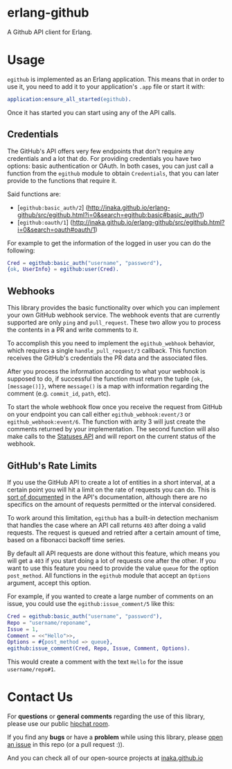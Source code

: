 erlang-github
=============

A Github API client for Erlang.

Usage
=====

`egithub` is implemented as an Erlang application. This means that in order to use it, you
need to add it to your application's `.app` file or start it with:

```erlang
application:ensure_all_started(egithub).
```

Once it has started you can start using any of the API calls.

## Credentials

The GitHub's API offers very few endpoints that don't require any credentials and a lot
that do. For providing credentials you have two options: basic authentication or OAuth.
In both cases, you can just call a function from the `egithub` module to obtain
`Credentials`, that you can later provide to the functions that require it.

Said functions are:

- [`egithub:basic_auth/2`]
  (http://inaka.github.io/erlang-github/src/egithub.html?i=0&search=egithub:basic#basic_auth/1)
- [`egithub:oauth/1`]
  (http://inaka.github.io/erlang-github/src/egithub.html?i=0&search=oauth#oauth/1)

For example to get the information of the logged in user you can do the following:

```erlang
Cred = egithub:basic_auth("username", "password"),
{ok, UserInfo} = egithub:user(Cred).
```

## Webhooks

This library provides the basic functionality over which you can implement your own GitHub
webhook service. The webhook events that are currently supported are only `ping` and
`pull_request`. These two allow you to process the contents in a PR and write comments to
it.

To accomplish this you need to implement the `egithub_webhook` behavior, which requires a
single `handle_pull_request/3` callback. This function receives the GitHub's credentials
the PR data and the associated files.

After you process the information according to what your webhook is supposed to do, if
successful the function must return the  tuple `{ok, [message()]}`, where `message()` is a
map with information regarding the comment (e.g. `commit_id`, `path`, etc).

To start the whole webhook flow once you receive the request from GitHub on your endpoint
you can call either `egithub_webhook:event/3` or `egithub_webhook:event/6`. The function
with arity 3 will just create the comments returned by your implementation. The second
function will also make calls to the [Statuses
API](https://developer.github.com/v3/repos/statuses/) and will report on the current
status of the webhook.

## GitHub's Rate Limits

If you use the GitHub API to create a lot of entities in a short interval, at a certain
point you will hit a limit on the rate of requests you can do. This is [sort of
documented](https://developer.github.com/v3/#abuse-rate-limits) in the API's
documentation, although there are no specifics on the amount of requests permitted or the
interval considered.

To work around this limitation, `egithub` has a built-in detection mechanism that handles
the case where an API call returns `403` after doing a valid requests. The request is
queued and retried after a certain amount of time, based on a fibonacci backoff time
series.

By default all API requests are done without this feature, which means you will get a
`403` if you start doing a lot of requests one after the other. If you want to use this
feature you need to provide the value `queue` for the option `post_method`. All functions
in the `egithub` module that accept an `Options` argument, accept this option.

For example, if you wanted to create a large number of comments on an issue, you could use
the `egithub:issue_comment/5` like this:

```erlang
Cred = egithub:basic_auth("username", "password"),
Repo = "username/reponame",
Issue = 1,
Comment = <<"Hello">>,
Options = #{post_method => queue},
egithub:issue_comment(Cred, Repo, Issue, Comment, Options).
```

This would create a comment with the text `Hello` for the issue `username/repo#1`.

Contact Us
==========
For **questions** or **general comments** regarding the use of this library, please use our public
[hipchat room](https://www.hipchat.com/gpBpW3SsT).

If you find any **bugs** or have a **problem** while using this library, please [open an issue](https://github.com/inaka/erlang-github/issues/new) in this repo (or a pull request :)).

And you can check all of our open-source projects at [inaka.github.io](http://inaka.github.io)

